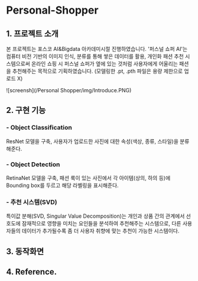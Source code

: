 # Personal-Shopper

## 1. 프로젝트 소개
본 프로젝트는 포스코 AI&Bigdata 아카데미시절 진행하였습니다.
'퍼스널 쇼퍼 AI'는 컴퓨터 비전 기반의 이미지 인식, 분류를 통해 쌓은 데이터를 활용, 개인화 패션 추천 시스템으로써 
온라인 쇼핑 시 퍼스널 쇼퍼가 옆에 있는 것처럼 사용자에게 어울리는 패션을 추천해주는 목적으로 기획하였습니다.
(모델링한 .pt, .pth 파일은 용량 제한으로 업로드 X)

![screensh](/Personal Shopper/img/Introduce.PNG)

## 2. 구현 기능
###  - Object Classification<br>
ResNet 모델을 구축, 사용자가 업로드한 사진에 대한 속성(색상, 종류, 스타일)을 분류해준다.
###  - Object Detection<br>
RetinaNet 모델을 구축, 패션 룩이 있는 사진에서 각 아이템(상의, 하의 등)에 Bounding box를 두르고 해당 라벨링을 표시해준다.
###  - 추천 시스템(SVD)<br>
특이값 분해(SVD, Singular Value Decomposition)는 개인과 상품 간의 관계에서 선호도에 잠재적으로 영향을 미치는 요인들을 분석하여 추천해주는 시스템으로, 다른 사용자들의 데이터가 추가될수록 좀 더 사용자 취향에 맞는 추천이 가능한 시스템이다.

## 3. 동작화면


## 4. Reference.
